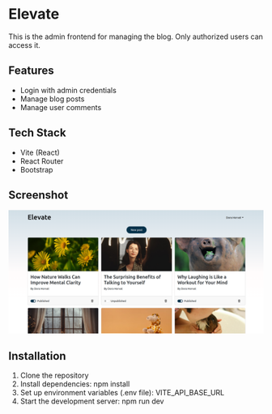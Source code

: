 # Elevate

This is the admin frontend for managing the blog. Only authorized users can access it.

## Features

- Login with admin credentials
- Manage blog posts
- Manage user comments

## Tech Stack

- Vite (React)
- React Router
- Bootstrap

## Screenshot

<img src="./screenshots/home.png">

## Installation

1. Clone the repository
2. Install dependencies: npm install
3. Set up environment variables (.env file): VITE_API_BASE_URL
4. Start the development server: npm run dev
